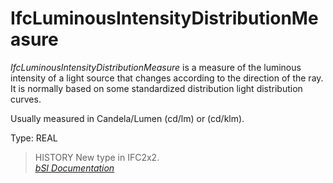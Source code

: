 IfcLuminousIntensityDistributionMeasure
=======================================
_IfcLuminousIntensityDistributionMeasure_ is a measure of the luminous
intensity of a light source that changes according to the direction of the
ray. It is normally based on some standardized distribution light distribution
curves.  
  
Usually measured in Candela/Lumen (cd/lm) or (cd/klm).  
  
Type: REAL  
  
> HISTORY  New type in IFC2x2.  
[ _bSI
Documentation_](https://standards.buildingsmart.org/IFC/DEV/IFC4_2/FINAL/HTML/schema/ifcmeasureresource/lexical/ifcluminousintensitydistributionmeasure.htm)


